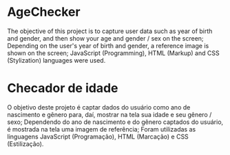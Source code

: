 # AgeChecker
The objective of this project is to capture user data such as year of birth and gender, and then show your age and gender / sex on the screen;
Depending on the user's year of birth and gender, a reference image is shown on the screen;
JavaScript (Programming), HTML (Markup) and CSS (Stylization) languages were used.

# Checador de idade
O objetivo deste projeto é captar dados do usuário como ano de nascimento e gênero para, daí, mostrar na tela sua idade e seu gênero / sexo;
Dependendo do ano de nascimento e do gênero captados do usuário, é mostrada na tela uma imagem de referência;
Foram utilizadas as linguagens JavaScript (Programação), HTML (Marcação) e CSS (Estilização).
